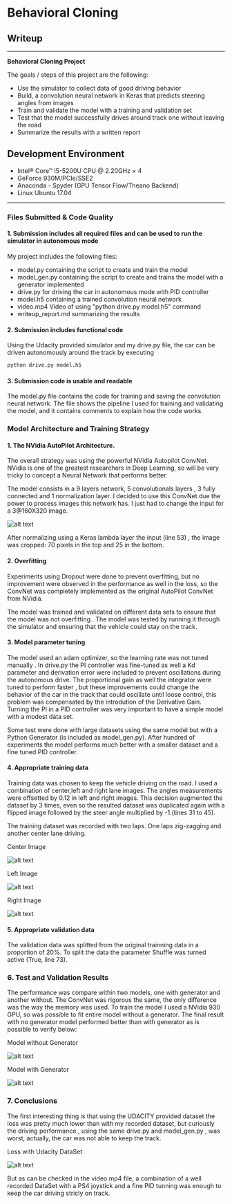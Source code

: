 # **Behavioral Cloning** 

## Writeup 

---

**Behavioral Cloning Project**

The goals / steps of this project are the following:
* Use the simulator to collect data of good driving behavior
* Build, a convolution neural network in Keras that predicts steering angles from images
* Train and validate the model with a training and validation set
* Test that the model successfully drives around track one without leaving the road
* Summarize the results with a written report

## Development Environment 
* Intel® Core™ i5-5200U CPU @ 2.20GHz × 4
* GeForce 930M/PCIe/SSE2
* Anaconda - Spyder (GPU Tensor Flow/Theano Backend)
* Linux Ubuntu 17.04


[//]: # (Image References)

[image1]: ./examples/nvidiaNN.png "Model Visualization"
[image2]: ./examples/center_2016_12_01_13_30_48_287.jpg
 "Center"
[image3]: ./examples/left_2016_12_01_13_38_52_961.jpg
 "Left"
[image4]: ./examples/right_2016_12_01_13_33_34_260.jpg
 "Right"
[image5]: ./examples/loss.png "Loss without Generator"
[image6]: ./examples/loss_2.png "Loss with Generator"
[image7]: ./examples/loss_udata_gen.png "Loss Using Udacity DataSet"

---
### Files Submitted & Code Quality

#### 1. Submission includes all required files and can be used to run the simulator in autonomous mode

My project includes the following files:
* model.py containing the script to create and train the model
* model_gen.py containing the script to create and trains the model with a generator implemented 
* drive.py for driving the car in autonomous mode with PID controller 
* model.h5 containing a trained convolution neural network 
* video.mp4 Video of using "python drive.py model.h5" command
* writeup_report.md summarizing the results

#### 2. Submission includes functional code
Using the Udacity provided simulator and my drive.py file, the car can be driven autonomously around the track by executing 
```sh
python drive.py model.h5
```

#### 3. Submission code is usable and readable

The model.py file contains the code for training and saving the convolution neural network. The file shows the pipeline I used for training and validating the model, and it contains comments to explain how the code works.

### Model Architecture and Training Strategy

#### 1. The NVidia AutoPilot Architecture.

The overall strategy was using the powerful NVidia Autopilot ConvNet. NVidia is one of the greatest researchers in Deep Learning, so will be very tricky to concept a Neural Network that performs better.

The model consists in a 9 layers network, 5 convolutionals layers , 3 fully connected and 1 normalization layer. I decided to use this ConvNet due the power to process images this network has. I just had to change the input for a 3@160X320 image.

![alt text][image1]

After normalizing using a Keras lambda layer the input (line 53) , the image was cropped: 70 pixels in the top and 25 in the bottom.

#### 2. Overfitting

Experiments using Dropout were done to prevent overfitting, but no improvement were observed in the performance as well in the loss, so the ConvNet was completely implemented as the original AutoPilot ConvNet from NVidia.

The model was trained and validated on different data sets to ensure that the model was not overfitting . The model was tested by running it through the simulator and ensuring that the vehicle could stay on the track.

#### 3. Model parameter tuning

The model used an adam optimizer, so the learning rate was not tuned manually .
In drive.py the PI controller was fine-tuned as well a Kd parameter and derivation error were included to prevent oscillations during the autonomous drive. The proportional gain as well the integrator were tuned to perform faster , but these improvements could change the behavior of the car in the track that could oscillate until loose control, this problem was compensated by the introdution of the Derivative Gain.
Turning the PI in a PID controller was very important to have a simple model with a modest data set.

Some test were done with large datasets using the same model but with a Python Generator (is included as model_gen.py). After hundred of experiments the model performs much better with a smaller dataset and a fine tuned PID controller.

#### 4. Appropriate training data

Training data was chosen to keep the vehicle driving on the road. I used a combination of center,left and right lane images. The angles measurements were offsetted by 0.12 in left and right images. This decision augmented the dataset by 3 times, even so the resulted dataset was duplicated again with a flipped image followed by the steer angle multiplied by -1.(lines 31 to 45).

The training dataset was recorded with two laps. One laps zig-zagging and another center lane driving. 

Center Image

![alt text][image2]

Left Image

![alt text][image3]

Right Image

![alt text][image4]

#### 5. Appropriate validation data

The validation data was splitted from the original trainning data in a proportion of 20%. To split the data the parameter Shuffle was turned active (True, line 73).

### 6. Test and Validation Results 

The performance was compare within two models, one with generator and another without. The ConvNet was rigorous the same, the only difference was the way the memory was used. To train the model I used a NVidia 930 GPU, so was possible to fit entire model without a generator.
The final result with no generator model performed better than with generator as is possible to verify below:

Model without Generator

![alt text][image5]

Model with Generator

![alt text][image6]

### 7. Conclusions 

The first interesting thing is that using the UDACITY provided dataset the loss was pretty much lower than with my recorded dataset, but curiously the driving performance , using the same drive.py and model_gen.py , was worst, actually, the car was not able to keep the track.

Loss with Udacity DataSet

![alt text][image7]

But as can be checked in the video.mp4 file, a combination of a well recorded DataSet with a PS4 joystick and a fine PID tunning was enough to keep the car driving stricly on track.











